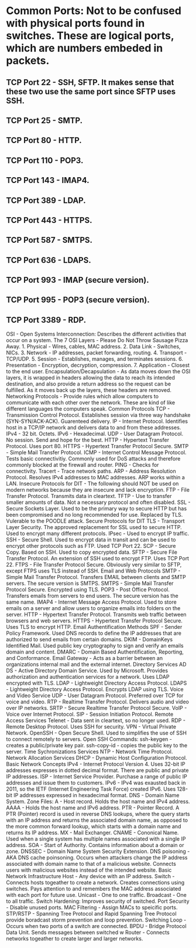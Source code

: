 # Common Ports: Not to be confused with physical ports found in switches. These are logical ports, which are numbers embeded in packets.
  ## TCP Port 22 - SSH, SFTP. It makes sense that these two use the same port since SFTP uses SSH.
  ## TCP Port 25 - SMTP.
  ## TCP Port 80 - HTTP.
  ## TCP Port 110 - POP3.
  ## TCP Port 143 - IMAP4.
  ## TCP Port 389 - LDAP.
  ## TCP Port 443 - HTTPS.
  ## TCP Port 587 - SMTPS.
  ## TCP Port 636 - LDAPS.
  ## TCP Port 993 - IMAP (secure version).
  ## TCP Port 995 - POP3 (secure version).
  ## TCP Port 3389 - RDP.
OSI - Open Systems Interconnection: Describes the different activities that occur on a system.
  The 7 OSI Layers - Please Do Not Throw Sausage Pizza Away.
    1. Physical - Wires, cables, MAC address.
    2. Data Link - Switches, NICs.
    3. Network - IP addresses, packet forwarding, routing.
    4. Transport - TCP/UDP.
    5. Session - Establishes, manages, and terminates sessions.
    6. Presentation - Encryption, decryption, compression.
    7. Application - Closest to the end user.
  Encapsulation/Decapsulation - As data moves down the OSI layers, it is wrapped in headers allowing the data to reach its intended destination, 
  and also provide a return address so the request can be fulfilled. As it moves back up the layers, these headers are removed.
Networking Protocols - Provide rules which allow computers to communicate with each other over the network. These are kind of like different languages the computers speak.
  Common Protocols
    TCP - Transmission Control Protocol. Establishes session via three way handshake (SYN-SYN/ACK-ACK). Guarenteed delivery.
    IP - Internet Protocol. Identifies host in a TCP/IP network and delivers data to and from these addresses.
      IPv4 - 32 bit. Octets.
      IPv6 - Hexadecimal.
    UDP - User Datagram Protocol. No session. Send and hope for the best.
    HTTP - Hypertext Transfer Protocol. Uses port 80.
    HTTPS - Hypertext Transfer Protocol Secure.
    SMTP - Simple Mail Transfer Protocol.
    ICMP - Internet Control Message Protocol. Tests basic connectivitiy. Commonly used for DoS attacks and therefore commonly blocked at the         firewall and router.
      PING - Checks for connectivity.
      Tracert - Trace network paths.
    ARP - Address Resolution Protocol. Resolves IPv4 addresses to MAC addresses. ARP works within a LAN.
  Insecure Protocols for DIT - The following should NOT be used on modern networks because they are insecure and lack encryption.
    FTP - File Transfer Protocol. Transmits data in cleartext.
    TFTP - Use to transfer smaller amounts of data. Not a necessary protocol and often disabled.
    SSL - Secure Sockets Layer. Used to be the primary way to secure HTTP but has been compromised and no long recommended for use. Replaced by      TLS. Vulerable to the POODLE attack.
  Secure Protocols for DIT
    TLS - Transport Layer Security. The approved replacement for SSL used to secure HTTP. Used to encrypt many different protocols.
    IPsec - Used to encrypt IP traffic.
    SSH - Secure Shell. Used to encrypt data in transit and can be used to encrypt other protocols such as FTP. Used TCP Port 22.
    SCP - Secure Copy. Based on SSH. Used to copy encrypted data.
    SFTP - Secure File Transfer Protocol. An extension of SSH used to encrypt FTP. Uses TCP Port 22.
    FTPS - File Transfer Protocol Secure. Obviously very similar to SFTP, except FTPS uses TLS instead of SSH.
  Email and Web Protocols
    SMTP - Simple Mail Transfer Protocol. Transfers EMAIL between clients and SMTP servers. The secure version is SMTPS.
    SMTPS - Simple Mail Transfer Protocol Secure. Encrypted using TLS.
    POP3 - Post Office Protocol. Transfers emails from servers to end users. The secure version has the same name.
    IMAP4 - Internet Message Access Protocol. Used to store emails on a server and allow users to organize emails into folders on the server.
    HTTP - Hypertext Transfer Protocol. Transmits web traffic between browsers and web servers.
    HTTPS - Hypertext Transfer Protocol Secure. Uses TLS to encrypt HTTP.
  Email Authentification Methods
    SPF - Sender Policy Framework. Used DNS records to define the IP addresses that are authorized to send emails from certain domains.
    DKIM - DomainKeys Identified Mail. Used public key cryptography to sign and verify an emails domain and content.
    DMARC - Domain Based Authentification, Reporting, and Conformance.
    Email Gateway - Acts as a barrier between an organizations internal mail and the external internet.
  Directory Services
    AD DS - Active Directory Domain Service. Used by Microsoft. Provides authorization and authentication services for a network. Uses LDAP          encrypted with TLS.
    LDAP - Lightweight Directory Access Protocol.
    LDAPS - Lightweight Directory Access Protocol. Encrypts LDAP using TLS.
  Voice and Video Service
    UDP - User Datagram Protocol. Preferred over TCP for voice and video.
    RTP - Realtime Transfer Protocol. Delivers audio and video over IP networks.
    SRTP - Secure Realtime Transfer Protocol Secure.
    VoIP - Voice over Internet Protocol.
    SIP - Session Initiation Protocol.
  Remote Access Services
    Telenet - Data sent in cleartext, so no longer used.
    RDP - Remote Desktop Protocol. Uses SSH for security.
    VPN - Virtual Private Network.
    OpenSSH - Open Secure Shell. Used to simplifies the use of SSH to connect remotely to servers.
      Open SSH Commands:
        ssh-keygen - creates a public/private key pair.
        ssh-copy-id - copies the public key to the server.
  Time Sychronizations Services
    NTP - Network Time Protocol.
  Network Allocation Services
    DHCP - Dynamic Host Configuration Protocol.
Basic Network Concepts
  IPv4 - Internet Protocol Version 4. Uses 32-bit IP addresses expresses in dotted decimal format. There are public and private IP addresses.
  ISP - Internet Service Provider. Purchase a range of public IP addresses and issue them to customers.
  IPv6 - IPv4 was exausted back in 2011, so the IETF (Internet Engineering Task Force) created IPv6. Uses 128-bit IP addresses expressed in        hexadecimal format.
  DNS - Domain Name System.
    Zone Files:
      A - Host record. Holds the host name and IPv4 address.
      AAAA - Holds the host name and IPv6 address.
      PTR - Pointer Record. A PTR (Pointer) record is used in reverse DNS lookups, where the query starts with an IP address and returns the           associated domain name, as opposed to the more common forward lookup, which starts with a domain name and returns its IP address.
      MX - Mail Exchanger.
      CNAME - Cononical Name. Used when a single system has multiple names associated with a single IP address.
      SOA - Start of Authority. Contains information about a domain or zone.
    DNSSEC - Domain Name System Security Extension. 
      DNS poisoning - AKA DNS cache poinsoning. Occurs when attackers change the IP address associated with domain name to that of a malicious         website. Connects users with malicious websites instead of the intended website.
Basic Network Infrastructure
  Host - Any device with an IP address.
  Switch - Connects hosts togeather to create a network. Creates connections using switches. Pays attention to and remembers the MAC address 
  associated with each port for future use.
    Unicast - One to one traffic.
    Broadcast - One to all traffic.
    Switch Hardening: Improves security of switched.
      Port Security - Disable unused ports.
      MAC Filtering - Assign MACs to speicific ports.
      STP/RSTP - Spanning Tree Protocol and Rapid Spanning Tree Protocol provide boradcast storm prevention and loop prevention.
        Switching Loop - Occurs when two ports of a switch are connected.
        BPDU - Bridge Protocol Data Unit. Sends messages between switched w
  Router - Connects networks togeather to create larger and larger networks.

